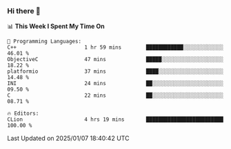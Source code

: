 ### Hi there 👋

<!--
**asdf12303116/asdf12303116** is a ✨ _special_ ✨ repository because its `README.md` (this file) appears on your GitHub profile.

Here are some ideas to get you started:

- 🔭 I’m currently working on ...
- 🌱 I’m currently learning ...
- 👯 I’m looking to collaborate on ...
- 🤔 I’m looking for help with ...
- 💬 Ask me about ...
- 📫 How to reach me: ...
- 😄 Pronouns: ...
- ⚡ Fun fact: ...
-->

<!--START_SECTION:waka-->
📊 **This Week I Spent My Time On** 

```text
💬 Programming Languages: 
C++                      1 hr 59 mins        ████████████░░░░░░░░░░░░░   46.01 % 
ObjectiveC               47 mins             █████░░░░░░░░░░░░░░░░░░░░   18.22 % 
platformio               37 mins             ████░░░░░░░░░░░░░░░░░░░░░   14.48 % 
INI                      24 mins             ██░░░░░░░░░░░░░░░░░░░░░░░   09.50 % 
C                        22 mins             ██░░░░░░░░░░░░░░░░░░░░░░░   08.71 % 

🔥 Editors: 
CLion                    4 hrs 19 mins       █████████████████████████   100.00 % 
```


 Last Updated on 2025/01/07 18:40:42 UTC
<!--END_SECTION:waka-->
